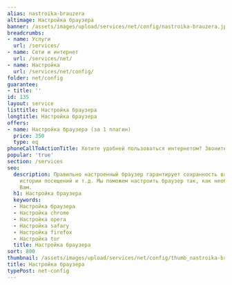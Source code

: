 ```yaml
---
alias: nastroika-brauzera
altimage: Настройка браузера
banner: /assets/images/upload/services/net/config/nastroika-brauzera.jpg
breadcrumbs:
- name: Услуги
  url: /services/
- name: Сети и интернет
  url: /services/net/
- name: Настройка
  url: /services/net/config/
folder: net/config
guarantee:
- title: ''
id: 135
layout: service
listtitle: Настройка браузера
longtitle: Настройка браузера
offers:
- name: Настройка браузера (за 1 плагин)
  price: 350
  type: eq
phoneCallToActionTitle: Хотите удобней пользоваться интернетом? Звоните!
popular: 'true'
section: /services
seo:
  description: Правильно настроенный браузер гарантирует сохранность ваших закладок,
    истории посещений и т.д. Мы поможем настроить браузер так, как необходимо именно
    Вам.
  h1: Настройка браузера
  keywords:
  - Настройка браузера
  - Настройка chrome
  - Настройка opera
  - Настройка safary
  - Настройка firefox
  - Настройка tor
  title: Настройка браузера
sort: 800
thumbnail: /assets/images/upload/services/net/config/thumb_nastroika-brauzera.jpg
title: Настройка браузера
typePost: net-config
---
```

